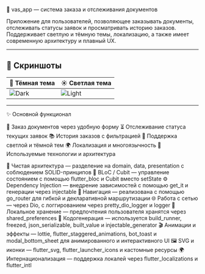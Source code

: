 📄 vas_app — система заказа и отслеживания документов

Приложение для пользователей, позволяющее заказывать документы, отслеживать статусы заявок и просматривать историю заказов. Поддерживает светлую и тёмную темы, локализацию, а также имеет современную архитектуру и плавный UX.

---
## 📱 Скриншоты

| 🌙 Тёмная тема | ☀️ Светлая тема |
|---------------|----------------|
| ![Dark](assets/images/screenshot_dark.png) | ![Light](assets/images/screenshot_light.png) |
---

✨ Основной функционал

📝 Заказ документов через удобную форму
⏳ Отслеживание статуса текущих заявок
📚 История заказов с фильтрацией
🎨 Поддержка светлой и тёмной тем
🌍 Локализация и многоязычность
🧠 Используемые технологии и архитектура

🧩 Чистая архитектура — разделение на domain, data, presentation с соблюдением SOLID-принципов
🧠 BLoC / Cubit — управление состоянием с помощью flutter_bloc и Cubit вместо setState
⚙️ Dependency Injection — внедрение зависимостей с помощью get_it и генерации через injectable
🔁 Навигация — реализована с помощью go_router для гибкой и декларативной маршрутизации
🌐 Работа с сетью — через Dio, с логгированием через pretty_dio_logger и logger
💾 Локальное хранение — предпочтения пользователя хранятся через shared_preferences
🧙 Кодогенерация — используется build_runner, freezed, json_serializable, built_value и injectable_generator
🎬 Анимации и эффекты — lottie, flutter_staggered_animations, bot_toast и modal_bottom_sheet для анимированного и интерактивного UI
🖼 SVG и иконки — flutter_svg, flutter_launcher_icons и кастомные ресурсы
🌍 Интернационализация — поддержка локалей через flutter_localizations и flutter_intl

